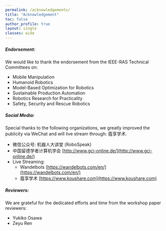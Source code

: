 ```yaml
---
permalink: /acknowledgements/
title: "Acknowledgement"
toc: false
author_profile: true 
layout: single 
classes: wide
---
```


##### Endorsement: 
We would like to thank the endorsement from the IEEE-RAS Technical Committees on:

* Mobile Manipulation
* Humanoid Robotics
* Model-Based Optimization for Robotics
* Sustainable Production Automation
* Robotics Research for Practicality
* Safety, Security and Rescue Robotics

##### Social Media: 

Special thanks to the following organizations, we greatly improved the publicity via WeChat and will live stream through: 蔻享学术. 

*  微信公众号:  机器人大讲堂 (RoboSpeak)
*  中国留德学者计算机学会 [http://www.gci-online.de/](http://www.gci-online.de/)
*  Live Streaming: 
   *  Wandelbots [https://wandelbots.com/en/](https://wandelbots.com/en/)
   *  蔻享学术 [https://www.koushare.com](https://www.koushare.com)


##### Reviewers: 

We are grateful for the dedicated efforts and time from the workshop paper reviewers: 

* Yukiko Osawa 
* Zeyu Ren 


